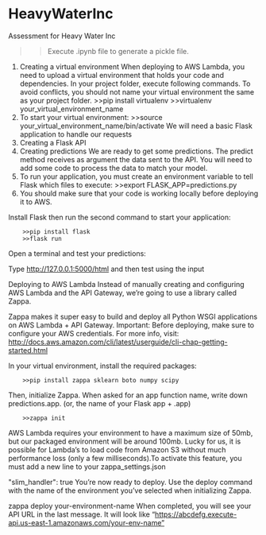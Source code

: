 # HeavyWaterInc
Assessment for Heavy Water Inc
>> Execute .ipynb file to generate a pickle file.

1) Creating a virtual environment
When deploying to AWS Lambda, you need to upload a virtual environment that holds your code and dependencies. In your project folder, execute following commands. To avoid conflicts, you should not name your virtual environment the same as your project folder.
        >>pip install virtualenv
        >>virtualenv your_virtual_environment_name
2) To start your virtual environment:
        >>source your_virtual_environment_name/bin/activate
We will need a basic Flask application to handle our requests
3) Creating a Flask API
4) Creating predictions
We are ready to get some predictions. The predict method receives as argument the data sent to the API. You will need to add some code to process the data to match your model.
5) To run your application, you must create an environment variable to tell Flask which files to execute:
         >>export FLASK_APP=predictions.py
6) You should make sure that your code is working locally before deploying it to AWS.

Install Flask then run the second command to start your application:

        >>pip install flask
        >>flask run
Open a terminal and test your predictions:

Type http://127.0.0.1:5000/html
and then test using the input

Deploying to AWS Lambda
Instead of manually creating and configuring AWS Lambda and the API Gateway, we’re going to use a library called Zappa.

Zappa makes it super easy to build and deploy all Python WSGI applications on AWS Lambda + API Gateway.
Important: Before deploying, make sure to configure your AWS credentials. For more info, visit: http://docs.aws.amazon.com/cli/latest/userguide/cli-chap-getting-started.html

In your virtual environment, install the required packages:

        >>pip install zappa sklearn boto numpy scipy
Then, initialize Zappa. When asked for an app function name, write down predictions.app. (or, the name of your Flask app + .app)

        >>zappa init
 AWS Lambda requires your environment to have a maximum size of 50mb, but our packaged environment will be around 100mb. Lucky for us, it is possible for Lambda’s to load code from Amazon S3 without much performance loss (only a few milliseconds).To activate this feature, you must add a new line to your zappa_settings.json

"slim_handler": true
              You’re now ready to deploy. Use the deploy command with the name of the environment you’ve selected when initializing Zappa.

zappa deploy your-environment-name
              When completed, you will see your API URL in the last message. It will look like “https://abcdefg.execute-api.us-east-1.amazonaws.com/your-env-name”






